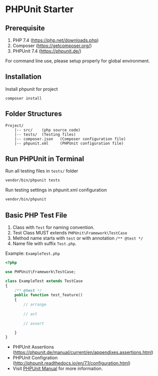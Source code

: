 # PHPUnit Starter

## Prerequisite

1. PHP 7.4 (https://php.net/downloads.php)
2. Composer (https://getcomposer.org/)
3. PHPUnit 7.4 (https://phpunit.de/)

For command line use, please setup properly for global environment.

## Installation

Install phpunit for project

    composer install

## Folder Structures

```
Project/
    |-- src/    (php source code)
    |-- tests/  (Testing files)
    |-- composer.json   (Composer configuration file)
    |-- phpunit.xml     (PHPUnit configuration file)
```

## Run PHPUnit in Terminal

Run all testing files in `tests/` folder

```bash
vendor/bin/phpunit tests
```

Run testing settings in phpunit.xml configuration

```bash
vendor/bin/phpunit
```

## Basic PHP Test File

1. Class with `Test` for naming convention.
2. Test Class MUST extends `PHPUnit\Framework\TestCase`
3. Method name starts with `test` or with annotation `/** @test */`
4. Name file with suffix `Test.php`.

Example: `ExampleTest.php`

```php
<?php

use PHPUnit\Framework\TestCase;

class ExampleTest extends TestCase
{
    /** @test */
    public function test_feature()
    {
        // arrange
        
        // act
        
        // assert

    }
}
```

- PHPUnit Assertions (https://phpunit.de/manual/current/en/appendixes.assertions.html)
- PHPUnit Configration (http://phpunit.readthedocs.io/en/7.1/configuration.html)
- Visit [PHPUnit Manual](https://phpunit.de/manual/current/en/) for more information.
